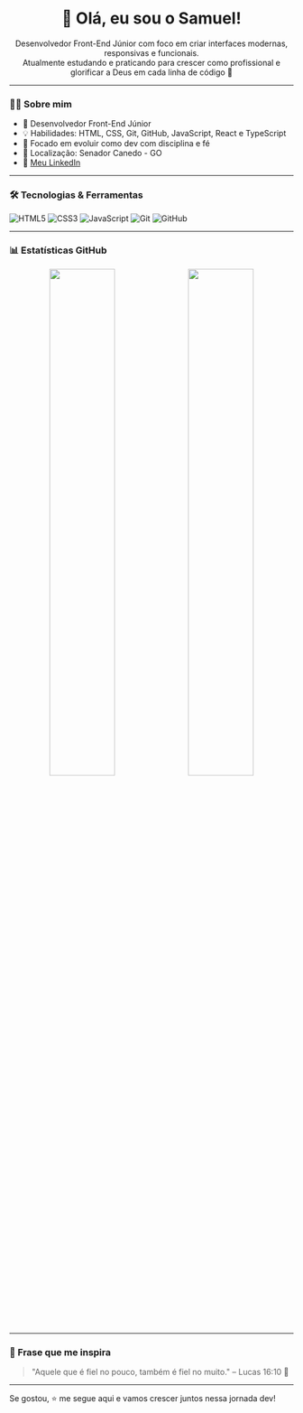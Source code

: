 <h1 align="center">👋 Olá, eu sou o Samuel!</h1>

<p align="center">
  Desenvolvedor Front-End Júnior com foco em criar interfaces modernas, responsivas e funcionais.<br/>
  Atualmente estudando e praticando para crescer como profissional e glorificar a Deus em cada linha de código 🙏
</p>

---

### 🧑‍💻 Sobre mim

- 🚀 Desenvolvedor Front-End Júnior
- 💡 Habilidades: HTML, CSS, Git, GitHub, JavaScript, React e TypeScript 
- 🎯 Focado em evoluir como dev com disciplina e fé
- 📍 Localização: Senador Canedo - GO
- 🔗 [Meu LinkedIn](https://www.linkedin.com/in/samuel-c-santos-a842a429b/)

---

### 🛠️ Tecnologias & Ferramentas

![HTML5](https://img.shields.io/badge/-HTML5-E34F26?style=flat&logo=html5&logoColor=white)
![CSS3](https://img.shields.io/badge/-CSS3-1572B6?style=flat&logo=css3)
![JavaScript](https://img.shields.io/badge/-JavaScript-F7DF1E?style=flat&logo=javascript&logoColor=black)
![Git](https://img.shields.io/badge/-Git-F05032?style=flat&logo=git&logoColor=white)
![GitHub](https://img.shields.io/badge/-GitHub-181717?style=flat&logo=github)

---

### 📊 Estatísticas GitHub

<p align="center">
  <img width="48%" src="https://github-readme-stats.vercel.app/api?username=sam8o&show_icons=true&theme=radical" />
  <img width="48%" src="https://github-readme-stats.vercel.app/api/top-langs/?username=sam8o&layout=compact&theme=radical" />
</p>

---

### 💬 Frase que me inspira

> "Aquele que é fiel no pouco, também é fiel no muito." – Lucas 16:10 🙏

---

Se gostou, ⭐️ me segue aqui e vamos crescer juntos nessa jornada dev!
